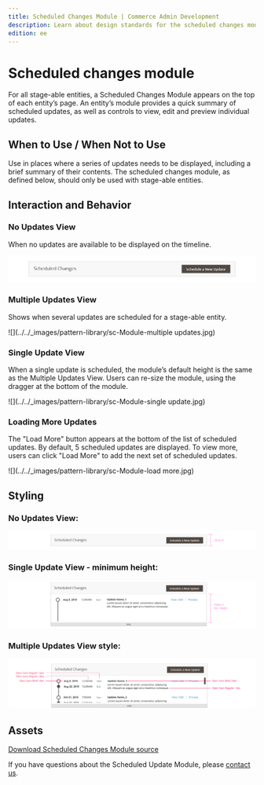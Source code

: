 ```yaml
---
title: Scheduled Changes Module | Commerce Admin Development
description: Learn about design standards for the scheduled changes module in the Adobe Commerce Admin application.
edition: ee
---
```


# Scheduled changes module

For all stage-able entities, a Scheduled Changes Module appears on the top of each entity’s page. An entity’s module provides a quick summary of scheduled updates, as well as controls to view, edit and preview individual updates.

## When to Use / When Not to Use

Use in places where a series of updates needs to be displayed, including a brief summary of their contents.
The scheduled changes module, as defined below, should only be used with stage-able entities.

## Interaction and Behavior

### No Updates View

When no updates are available to be displayed on the timeline.

![](../../_images/pattern-library/sc-Module-empty.jpg)

### Multiple Updates View

Shows when several updates are scheduled for a stage-able entity.

![](../../_images/pattern-library/sc-Module-multiple updates.jpg)

### Single Update View

When a single update is scheduled, the module’s default height is the same as the Multiple Updates View. Users can re-size the module, using the dragger at the bottom of the module.

![](../../_images/pattern-library/sc-Module-single update.jpg)

### Loading More Updates

The "Load More" button appears at the bottom of the list of scheduled updates. By default, 5 scheduled updates are displayed. To view more, users can click "Load More" to add the next set of scheduled updates.

![](../../_images/pattern-library/sc-Module-load more.jpg)

## Styling

### No Updates View:

![](../../_images/pattern-library/style-empty.jpg)

### Single Update View - minimum height:

![](../../_images/pattern-library/style-min-ht.jpg)

### Multiple Updates View style:

![](../../_images/pattern-library/styles-font.jpg)

## Assets

[Download Scheduled Changes Module source](https://devdocs.magento.com/download/Scheduled-Changes-Module-Source.psd)

If you have questions about the Scheduled Update Module, please [contact us](https://magento.com/company/contact-us).
